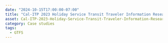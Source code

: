 ```yaml
---
date: "2024-10-15T17:00:00-07:00"
title: "Cal-ITP 2023 Holiday Service Transit Traveler Information Research"
asset: Cal-ITP-2023-Holiday-Service-Transit-Traveler-Information-Research.pdf
category: Case studies
tags:
  - GTFS
---
```

